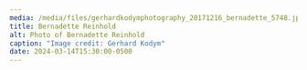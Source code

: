 ```yaml
---
media: /media/files/gerhardkodymphotography_20171216_bernadette_5748.jpeg
title: Bernadette Reinhold
alt: Photo of Bernadette Reinhold
caption: "Image credit: Gerhard Kodym"
date: 2024-03-14T15:30:00-0500
---
```

